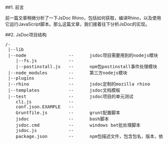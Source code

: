 ##1.    前言

前一篇文章稍微分析了一下JsDoc Rhino，包括如何获取，编译Rhino，以及使用它运行JavaScript脚本。那么这篇文章，我们接着往下分析JsDoc的实现。

##2.    JsDoc项目结构

<pre>
/-
 |--lib
 |--node                --      jsdoc项目需要用到的nodejs模块
    |--fs.js            --      
    |--postinstall.js   --      npm包postinstall事件处理模块
 |--node_modules        --      第三方nodejs模块
 |--plugins             --      
 |--rhino               --      jsdoc定制的mozilla rhino
 |--templates           --      jsdoc文档模板
 |--test                --      jsdoc项目的单元测试
    cli.js              --      
    conf.json.EXAMPLE   --      
    Gruntfile.js        --      grunt配置脚本
    jsdoc               --      bash脚本
    jsdoc.cmd           --      windows bat批处理脚本
    jsdoc.js            --      
    package.json        --      npm包描述文件，包含包名，版本，依赖等
</pre>